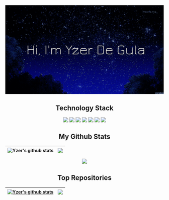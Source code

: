 <div style = "text-align: center;">
  <img width=100% height=50% alt="Banner" src="images/banner2.gif">
</div>

<h2 align="center">
  Technology Stack
</h2>
<p align="center">
  <img src="https://img.shields.io/badge/-Python-3776AB?style=flat-square&logo=python&logoColor=white"/>
  <img src="https://img.shields.io/badge/-C++-00599C?style=flat-square&logo=c"/>
  <img src="https://img.shields.io/badge/-CSS3-1572B6?style=flat-square&logo=css3"/>
  <img src="https://img.shields.io/badge/-HTML5-E34F26?style=flat-square&logo=html5&logoColor=white"/>
  <img src="https://img.shields.io/badge/-React-black?style=flat-square&logo=react"/>
  <img src="https://img.shields.io/badge/-GitHub-black?style=flat-square&logo=github"/>
  <img src="https://img.shields.io/badge/-JavaScript-black?style=flat-square&logo=javascript"/>
</p>


<h2 align="center">
  My Github Stats
</h2>

| <a><img align="center" height=200px src="https://github-readme-stats.vercel.app/api?username=YzerD&include_all_commits=true&theme=tokyonight&rank_icon=github" alt="Yzer's github stats" /></a> | <a><img align="center" height=200px src="https://github-readme-stats.vercel.app/api/top-langs/?username=YzerD&layout=compact&theme=tokyonight&hide_border=true" /></a> |
| ------------- | ------------- |

<p align = "center">
 <img  src="https://github-readme-streak-stats.herokuapp.com/?user=YzerD&show_icons=true&locale=en&layout=compact&theme=tokyonight&line_height=0" />
</p> 


<h2 align="center">
  Top Repositories
</h2>

| <a href="https://github.com/YzerD/CSCI335"><img align="center" height=200px src="https://github-readme-stats.vercel.app/api/pin/?username=YzerD&repo=CSCI335&theme=tokyonight" alt="Yzer's github stats" /></a> | <a><img align="center" height=200px src="https://github-readme-stats.vercel.app/api/pin/?username=YzerD&repo=NeetCode150&theme=tokyonight" /></a> |
| ------------- | ------------- |

